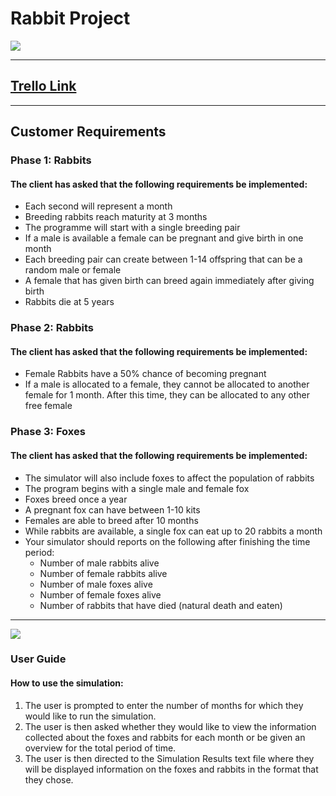 # Rabbit Project

![](https://media.giphy.com/media/YQCp9d6HrlnoI/giphy.gif)

----

## [Trello Link](https://trello.com/b/DXMhTeja/team-awesome)

----

## Customer Requirements

### Phase 1: Rabbits  
#### The client has asked that the following requirements be implemented:
- Each second will represent a month  
- Breeding rabbits reach maturity at 3 months  
- The programme will start with a single breeding pair  
- If a male is available a female can be pregnant and give birth in one month  
- Each breeding pair can create between 1-14 offspring that can be a random male or female  
- A female that has given birth can breed again immediately after giving birth  
- Rabbits die at 5 years

### Phase 2: Rabbits
#### The client has asked that the following requirements be implemented:  
- Female Rabbits have a 50% chance of becoming pregnant  
- If a male is allocated to a female, they cannot be allocated to another female for 1 month. After this time, they can be allocated to any other free female

### Phase 3: Foxes
#### The client has asked that the following requirements be implemented:  
- The simulator will also include foxes to affect the population of rabbits  
- The program begins with a single male and female fox  
- Foxes breed once a year  
- A pregnant fox can have between 1-10 kits  
- Females are able to breed after 10 months  
- While rabbits are available, a single fox can eat up to 20 rabbits a month  
- Your simulator should reports on the following after finishing the time period:      
    - Number of male rabbits alive      
    - Number of female rabbits alive      
    - Number of male foxes alive      
    - Number of female foxes alive      
    - Number of rabbits that have died (natural death and eaten)
    
----

![](https://www.babyanimalzoo.com/wp-content/uploads/2012/01/fox-babies-cubs.png)

### User Guide
#### How to use the simulation:
	
1. The user is prompted to enter the number of months for which they would like to run the simulation.
1. The user is then asked whether they would like to view the information collected about the foxes and rabbits for each month or be given an overview for the total period of time.
1. The user is then directed to the Simulation Results text file where they will be displayed information on the foxes and rabbits in the format that they chose.
